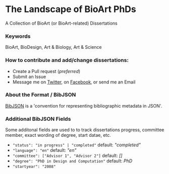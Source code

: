 # The Landscape of BioArt PhDs
A Collection of BioArt (or BioArt-related) Dissertations



### Keywords
BioArt, BioDesign, Art & Biology, Art & Science

### How to contribute and add/change dissertations:
 - Create a Pull request (_preferred_)
 - Submit an Issue 
 - Message me on [Twitter](https://twitter.com/trembl), on [Facebook](https://www.facebook.com/trembl), or send me an Email

### About the Format / BibJSON
[BibJSON](http://okfnlabs.org/bibjson/) is a 'convention for representing bibliographic metadata in JSON'. 

### Additional BibJSON Fields

Some additonal fields are used to to track dissertations progress, committee member, exact wording of degree, start datae, etc.

- `"status": "in progress" | "completed"` default: _"completed"_
- `"language": "en"` default: _"en"_
- `"committee": ["Advisor 1", "Advisor 2"]` default: _[]_
- `"degree": "PhD in Design and Computation"` default: _PhD_
- `"startyear": "2008"`

